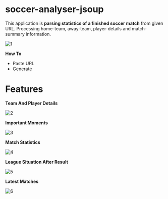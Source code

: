# soccer-analyser-jsoup
This application is **parsing statistics of a finished soccer match** from given URL. Processing home-team, away-team, player-details and match-summary information.

![1](https://user-images.githubusercontent.com/34381517/151681568-715e57a2-7184-4f9c-9447-74d839175195.JPG)

**How To**
- Paste URL
- Generate

# Features


**Team And Player Details**

![2](https://user-images.githubusercontent.com/34381517/151681571-55bf4b7b-2a18-4254-8634-478300ab0ef6.JPG)

**Important Moments**

![3](https://user-images.githubusercontent.com/34381517/151681574-258bc17c-dbfb-4a02-8935-9d9e00c445d1.JPG)

**Match Statistics**

![4](https://user-images.githubusercontent.com/34381517/151681575-25cef697-3674-4f74-8dea-5a1de0a69811.JPG)

**League Situation After Result**

![5](https://user-images.githubusercontent.com/34381517/151681577-3b961182-4dc5-40d3-a57c-e8c8301a07f9.JPG)

**Latest Matches**

![6](https://user-images.githubusercontent.com/34381517/151681578-be5e64d8-eea5-427c-9d74-36a08c44cb77.JPG)

